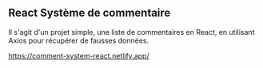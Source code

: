 ## React Système de commentaire

Il s'agit d'un projet simple, une liste de commentaires en React, en utilisant Axios pour récupérer de fausses données.

https://comment-system-react.netlify.app/
